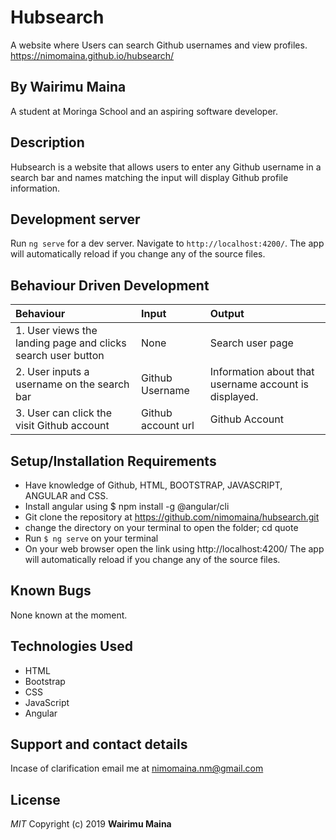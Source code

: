 # Hubsearch
A website where Users can search Github usernames and view profiles.
 https://nimomaina.github.io/hubsearch/

## By Wairimu Maina
A student at Moringa School and an aspiring software developer.

## Description
Hubsearch is a website that allows users to enter any Github username in a search bar and names matching the input will display Github profile information.

## Development server

Run `ng serve` for a dev server. Navigate to `http://localhost:4200/`. The app will automatically reload if you change any of the source files.

## Behaviour Driven Development
|Behaviour    |Input  |Output   |
|:------------------------|:---------------|:-------------------------|
|1. User views the landing page and clicks search user button|  None|  Search user page |
|2. User inputs a username on the search bar| Github Username|   Information about that username account is displayed.|
|3. User can click the visit Github account|   Github account url| Github Account|

## Setup/Installation Requirements
* Have knowledge of Github, HTML, BOOTSTRAP, JAVASCRIPT, ANGULAR and CSS.
* Install angular using  $ npm install -g @angular/cli
* Git clone the repository at https://github.com/nimomaina/hubsearch.git
* change the directory on your terminal to open the folder; cd quote
* Run `$ ng serve` on your terminal
* On your web browser open the link using http://localhost:4200/ The app will automatically reload if you change any of the source files.

## Known Bugs
None known at the moment.

## Technologies Used
* HTML
* Bootstrap
* CSS
* JavaScript
* Angular

## Support and contact details
Incase of clarification email me at nimomaina.nm@gmail.com

## License
*MIT*
Copyright (c) 2019 **Wairimu Maina**
